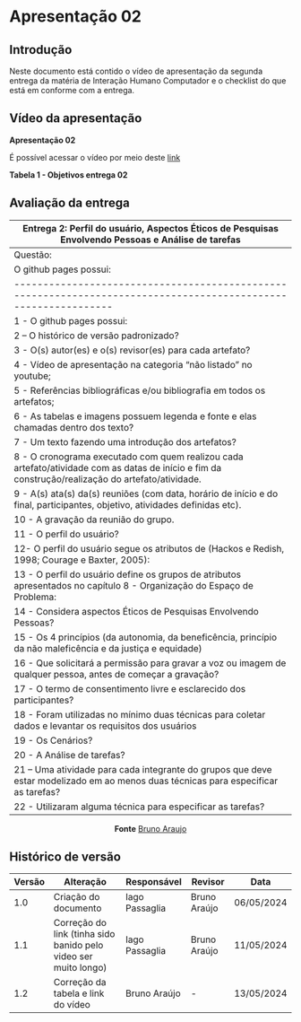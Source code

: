 # Apresentação 02

## Introdução
Neste documento está contido o vídeo de apresentação da segunda entrega da matéria de Interação Humano Computador e o checklist do que está em conforme com a entrega.

## Vídeo da apresentação

**Apresentação 02**

É possível acessar o vídeo por meio deste [link](https://www.youtube.com/watch?v=yA5WSMVG1vs)

**Tabela 1 - Objetivos entrega 02**

## Avaliação da entrega

| Entrega 2: Perfil do usuário, Aspectos Éticos de Pesquisas Envolvendo Pessoas e Análise de tarefas |
|----------------------------------------------------------------------------------------------------------------|
| Questão:
O github pages possui:                                                                                                  | Resposta |
|---------------------------------------------------------------------------------------------------------------|----------|
| 1 - O github pages possui:                                                                                     |    Sim      |
| 2 – O histórico de versão padronizado?                                                                        |     Sim     |
| 3 - O(s) autor(es) e o(s) revisor(es) para cada artefato?                                                      |   Sim       |
| 4 - Vídeo de apresentação na categoria “não listado” no youtube;                                              |       Sim   |
| 5 - Referências bibliográficas e/ou bibliografia em todos os artefatos;                                       |    Sim      |
| 6 - As tabelas e imagens possuem legenda e fonte e elas chamadas dentro dos texto?                            |     Sim     |
| 7 - Um texto fazendo uma introdução dos artefatos?                                                             |    Sim      |
| 8 - O cronograma executado com quem realizou cada artefato/atividade com as datas de início e fim da construção/realização do artefato/atividade. |    Sim      |
| 9 - A(s) ata(s) da(s) reuniões (com data, horário de início e do final, participantes, objetivo, atividades definidas etc). |  Sim        |
| 10 - A gravação da reunião do grupo.                                                                          |    Sim      |
| 11 - O perfil do usuário?                                                                                      |    Sim      |
| 12- O perfil do usuário segue os atributos de (Hackos e Redish, 1998; Courage e Baxter, 2005):                |    Sim      |
| 13 - O perfil do usuário define os grupos de atributos apresentados no capítulo 8 - Organização do Espaço de Problema: |   Sim       |
| 14 - Considera aspectos Éticos de Pesquisas Envolvendo Pessoas?                                               |  Sim        |
| 15 - Os 4 princípios (da autonomia, da beneficência, princípio da não maleficência e da justiça e equidade)   |   Sim       |
| 16 - Que solicitará a permissão para gravar a voz ou imagem de qualquer pessoa, antes de começar a gravação? |    Sim      |
| 17 - O termo de consentimento livre e esclarecido dos participantes?                                           |    Sim      |
| 18 - Foram utilizadas no mínimo duas técnicas para coletar dados e levantar os requisitos dos usuários          |   Sim       |
| 19 - Os Cenários?                                                                                              |   Sim       |
| 20 - A Análise de tarefas?                                                                                     |   Sim       |
| 21 – Uma atividade para cada integrante do grupos que deve estar modelizado em ao menos duas técnicas para especificar as tarefas? | Sim         |
| 22 - Utilizaram alguma técnica para especificar as tarefas?                                                    |  Sim        |


<center>
  
**Fonte**  [Bruno Araujo](https://github.com/brunocva)


</center>

## Histórico de versão

| Versão | Alteração                  | Responsável      | Revisor         | Data       |
| ------ | -------------------------- | ---------------- | --------------- | ---------- |
| 1.0    | Criação do documento       | Iago Passaglia  | Bruno Araújo    | 06/05/2024 |
| 1.1    | Correção do link (tinha sido banido pelo video ser muito longo)       | Iago Passaglia  | Bruno Araújo    | 11/05/2024 |
| 1.2    | Correção da tabela e link do vídeo | Bruno Araújo  | -    | 13/05/2024 |
